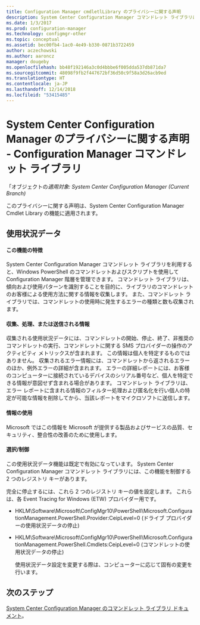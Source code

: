 ```yaml
---
title: Configuration Manager cmdletlLibrary のプライバシーに関する声明
description: System Center Configuration Manager コマンドレット ライブラリに関連するデータを Microsoft が収集して使用する方法について説明します。
ms.date: 1/3/2017
ms.prod: configuration-manager
ms.technology: configmgr-other
ms.topic: conceptual
ms.assetid: bec00fb4-1ac0-4e49-b330-0871b3722459
author: aczechowski
ms.author: aaroncz
manager: dougeby
ms.openlocfilehash: bb48f192146a3c0d4bbbe6f005dda537db871da7
ms.sourcegitcommit: 48098f9fb2f447672bf36d50c9f58a3d26acb9ed
ms.translationtype: HT
ms.contentlocale: ja-JP
ms.lasthandoff: 12/14/2018
ms.locfileid: "53415485"
---
```

# <a name="system-center-configuration-manager-privacy-statement---configuration-manager-cmdlet-library"></a>System Center Configuration Manager のプライバシーに関する声明 - Configuration Manager コマンドレット ライブラリ

「オブジェクトの*適用対象: System Center Configuration Manager (Current Branch)*

このプライバシーに関する声明は、System Center Configuration Manager Cmdlet Library の機能に適用されます。  

## <a name="usage-data"></a>使用状況データ  

#### <a name="what-this-feature-does"></a>この機能の特徴   

System Center Configuration Manager コマンドレット ライブラリを利用すると、Windows PowerShell のコマンドレットおよびスクリプトを使用して Configuration Manager 階層を管理できます。 コマンドレット ライブラリは、傾向および使用パターンを識別することを目的に、ライブラリのコマンドレットのお客様による使用方法に関する情報を収集します。 また、コマンドレット ライブラリでは、コマンドレットの使用時に発生するエラーの種類と数も収集されます。  

#### <a name="information-collected-processed-or-transmitted"></a>収集、処理、または送信される情報
   
収集される使用状況データには、コマンドレットの開始、停止、終了、非推奨のコマンドレットの実行、コマンドレットに関する SMS プロバイダーの操作のアクティビティ メトリックスが含まれます。 この情報は個人を特定するものではありません。 収集されるエラー情報には、コマンドレットから返されるエラーのほか、例外エラーの詳細が含まれます。 エラーの詳細レポートには、お客様のコンピューターに接続されているデバイスのシリアル番号など、個人を特定できる情報が意図せず含まれる場合があります。 コマンドレット ライブラリは、エラー レポートに含まれる情報のフィルター処理および匿名化を行い個人の特定が可能な情報を削除してから、当該レポートをマイクロソフトに送信します。  

#### <a name="use-of-information"></a>情報の使用
   
Microsoft ではこの情報を Microsoft が提供する製品およびサービスの品質、セキュリティ、整合性の改善のために使用します。  

#### <a name="choicecontrol"></a>選択/制御   

この使用状況データ機能は既定で有効になっています。 System Center Configuration Manager コマンドレット ライブラリには、この機能を制御する 2 つのレジストリ キーがあります。  

 完全に停止するには、これら 2 つのレジストリ キーの値を設定します。 これらは、各 Event Tracing for Windows (ETW) プロバイダー用です。  

- HKLM\Software\Microsoft\ConfigMgr10\PowerShell\Microsoft.ConfigurationManagement.PowerShell.Provider:CeipLevel=0 (ドライブ プロバイダーの使用状況データの停止)  

- HKLM\Software\Microsoft\ConfigMgr10\PowerShell\Microsoft.ConfigurationManagement.PowerShell.Cmdlets:CeipLevel=0 (コマンドレットの使用状況データの停止)  

  使用状況データ設定を変更する際は、コンピューターに応じて固有の変更を行います。  


## <a name="next-steps"></a>次のステップ

[System Center Configuration Manager のコマンドレット ライブラリ ドキュメント](https://docs.microsoft.com/powershell/sccm/configurationmanager/)。   
